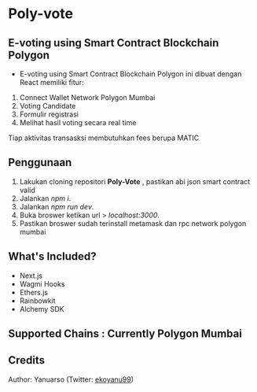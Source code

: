 # Poly-vote
## E-voting using Smart Contract Blockchain Polygon

- E-voting using Smart Contract Blockchain Polygon ini dibuat dengan React memiliki fitur:

1. Connect Wallet Network Polygon Mumbai
2. Voting Candidate
3. Formulir registrasi
4. Melihat hasil voting secara real time

Tiap aktivitas transasksi membutuhkan fees berupa MATIC

## Penggunaan
1. Lakukan cloning repositori **Poly-Vote** , pastikan abi json smart contract valid
2. Jalankan _npm i_.
3. Jalankan _npm run dev_.
4. Buka broswer ketikan url > _localhost:3000_.
5. Pastikan broswer sudah terinstall metamask dan rpc network polygon mumbai

## What's Included?

- Next.js
- Wagmi Hooks
- Ethers.js
- Rainbowkit
- Alchemy SDK

## Supported Chains : Currently Polygon Mumbai

## Credits

Author: Yanuarso (Twitter: [ekoyanu99](https://twitter.com/ekoyanu99)) 